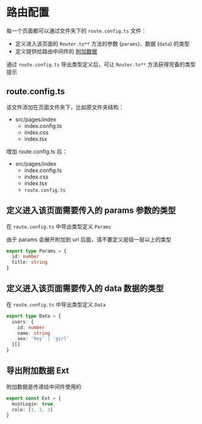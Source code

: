 # 路由配置

每一个页面都可以通过文件夹下的 `route.config.ts` 文件：

- 定义进入该页面的 `Router.to**` 方法的参数 (`params`)、数据 (`data`) 的类型
- 定义提供给路由中间件的 [附加数据](/guide/quike/middleware#路由附加数据)

通过 `route.config.ts` 导出类型定义后，可让 `Router.to**` 方法获得完备的类型提示

## route.config.ts

该文件添加在页面文件夹下，比如原文件夹结构：

- src/pages/index
  - index.config.ts
  - index.css
  - index.tsx

增加 route.config.ts 后：

- src/pages/index
  - index.config.ts
  - index.css
  - index.tsx
  - `route.config.ts`

## 定义进入该页面需要传入的 params 参数的类型

在 `route.config.ts` 中导出类型定义 `Params`

由于 params 会展开附加到 url 后面，请不要定义层级一层以上的类型

```typescript
export type Params = {
  id: number
  title: string
}
```

## 定义进入该页面需要传入的 data 数据的类型

在 `route.config.ts` 中导出类型定义 `Data`

```typescript
export type Data = {
  users: {
    id: number
    name: string
    sex: 'boy' | 'girl'
  }[]
}
```

## 导出附加数据 Ext

附加数据是传递给中间件使用的

```typescript
export const Ext = {
  mustLogin: true,
  role: [1, 2, 3]
}
```
